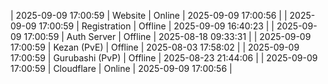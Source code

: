 | 2025-09-09 17:00:59 | Website | Online | 2025-09-09 17:00:56 |
| 2025-09-09 17:00:59 | Registration | Offline | 2025-09-09 16:40:23 |
| 2025-09-09 17:00:59 | Auth Server | Offline | 2025-08-18 09:33:31 |
| 2025-09-09 17:00:59 | Kezan (PvE) | Offline | 2025-08-03 17:58:02 |
| 2025-09-09 17:00:59 | Gurubashi (PvP) | Offline | 2025-08-23 21:44:06 |
| 2025-09-09 17:00:59 | Cloudflare | Online | 2025-09-09 17:00:56 |
